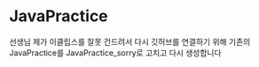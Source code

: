 # JavaPractice
선생님 제가 이클립스를 잘못 건드려서 다시 깃허브를 연결하기 위해 기존의 JavaPractice를 JavaPractice_sorry로 고치고 다시 생성합니다
